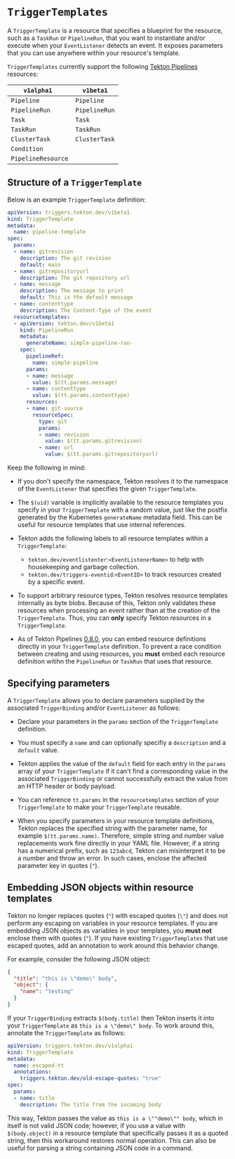 <!--
---
linkTitle: "TriggerTemplates"
weight: 3
---
-->
# `TriggerTemplates`

A `TriggerTemplate` is a resource that specifies a blueprint for the resource, such as a `TaskRun` or `PipelineRun`, that you want to instantiate
and/or execute when your `EventListener` detects an event. It exposes parameters that you can use anywhere within your resource's template.

`TriggerTemplates` currently support the following [Tekton Pipelines](https://github.com/tektoncd/pipeline) resources:

 `v1alpha1 `         | `v1beta1`
---------------------|---------
  `Pipeline`         | `Pipeline`
  `PipelineRun`      | `PipelineRun`
  `Task`             | `Task`
  `TaskRun`          | `TaskRun`
  `ClusterTask`      | `ClusterTask`
  `Condition`        |
  `PipelineResource` |

## Structure of a `TriggerTemplate`

Below is an example `TriggerTemplate` definition:

<!-- FILE: examples/v1beta1/triggertemplates/triggertemplate.yaml -->
```YAML
apiVersion: triggers.tekton.dev/v1beta1
kind: TriggerTemplate
metadata:
  name: pipeline-template
spec:
  params:
  - name: gitrevision
    description: The git revision
    default: main
  - name: gitrepositoryurl
    description: The git repository url
  - name: message
    description: The message to print
    default: This is the default message
  - name: contenttype
    description: The Content-Type of the event
  resourcetemplates:
  - apiVersion: tekton.dev/v1beta1
    kind: PipelineRun
    metadata:
      generateName: simple-pipeline-run-
    spec:
      pipelineRef:
        name: simple-pipeline
      params:
      - name: message
        value: $(tt.params.message)
      - name: contenttype
        value: $(tt.params.contenttype)
      resources:
      - name: git-source
        resourceSpec:
          type: git
          params:
          - name: revision
            value: $(tt.params.gitrevision)
          - name: url
            value: $(tt.params.gitrepositoryurl)
```

Keep the following in mind:

* If you don't specify the namespace, Tekton resolves it to the namespace of the `EventListener` that specifies the given `TriggerTemplate`.

* The `$(uid)` variable is implicitly available to the resource templates you specify in your `TriggerTemplate` with a random value, just like
  the postfix generated by the Kubernetes `generateName` metadata field. This can be useful for resource templates that use internal references.

* Tekton adds the following labels to all resource templates within a `TriggerTemplate`:

  * `tekton.dev/eventlistenter`:`<EventListenerName>` to help with housekeeping and garbage collection.
  * `tekton.dev/triggers-eventid`:`<EventID>` to track resources created by a specific event.

* To support arbitrary resource types, Tekton resolves resource templates internally as byte blobs. Because of this, Tekton only validates these
  resources when processing an event rather than at the creation of the `TriggerTemplate`. Thus, you can **only** specify Tekton resources in a
  `TriggerTemplate`.

* As of Tekton Pipelines [0.8.0](https://github.com/tektoncd/pipeline/releases/tag/v0.8.0), you can embed resource definitions directly in
  your `TriggerTemplate` definition. To prevent a race condition between creating and using resources, you **must** embed each resource definition
  witihn the `PipelineRun` or `TaskRun` that uses that resource.

## Specifying parameters

A `TriggerTemplate` allows you to declare parameters supplied by the associated `TriggerBinding` and/or `EventListener` as follows:

* Declare your parameters in the `params` section of the `TriggerTemplate` definition.

* You must specify a `name` and can optionally specifiy a `description` and a `default` value.

* Tekton applies the value of the `default` field for each entry in the `params` array of your `TriggerTemplate` if it can't find a corresponding
  value in the associated `TriggerBinding` or cannot successfully extract the value from an HTTP header or body payload.

* You can reference `tt.params` in the `resourcetemplates` section of your `TriggerTemplate` to make your `TriggerTemplate` reusable.

* When you specify parameters in your resource template definitions, Tekton replaces the specified string with the parameter name, for example `$(tt.params.name)`.
  Therefore, simple string and number value replacements work fine directly in your YAML file. However, if a string has a numerical prefix, such as `123abcd`,
  Tekton can misinterpret it to be a number and throw an error. In such cases, enclose the affected parameter key in quotes (`"`).


## Embedding JSON objects within resource templates

Tekton no longer replaces quotes (`"`) with escaped quotes (`\"`) and does not perform any escaping on variables in your resource templates.
If you are embedding JSON objects as variables in your templates, you **must not** enclose them with quotes (`"`). If you have existing `TriggerTemplates`
that use escaped quotes, add an annotation to work around this behavior change.

For example, consider the following JSON object:

```json
{
  "title": "this is \"demo\" body",
  "object": {
    "name": "testing"
  }
}
```

If your `TriggerBinding` extracts `$(body.title)` then Tekton inserts it into your `TriggerTemplate` as `this is a \"demo\" body`.
To work around this, annotate the `TriggerTemplate` as follows:

```yaml
apiVersion: triggers.tekton.dev/v1alpha1
kind: TriggerTemplate
metadata:
  name: escaped-tt
  annotations:
    triggers.tekton.dev/old-escape-quotes: "true"
spec:
  params:
  - name: title
    description: The title from the incoming body
```

This way, Tekton passes the value as `this is a \""demo\"" body`, which in itself is not valid JSON code; however, if you use a value with `$(body.object)`
in a resource template that specifically passes it as a quoted string, then this workaround restores normal operation. This can also be useful for parsing
a string containing JSON code in a command.

